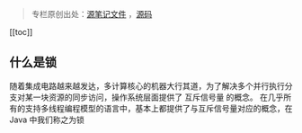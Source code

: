 >专栏原创出处：[源笔记文件](https://github.com/GourdErwa/review-notes/tree/master/language/java-concurrency) ，[源码](https://github.com/GourdErwa/java-advanced/tree/master/java-concurrency)

[[toc]] 

## 什么是锁
随着集成电路越来越发达，多计算核心的机器大行其道，为了解决多个并行执行分支对某一块资源的同步访问，操作系统层面提供了 互斥信号量 的概念。
在几乎所有的支持多线程编程模型的语言中，基本上都提供了与互斥信号量对应的概念，在 Java 中我们称之为锁
